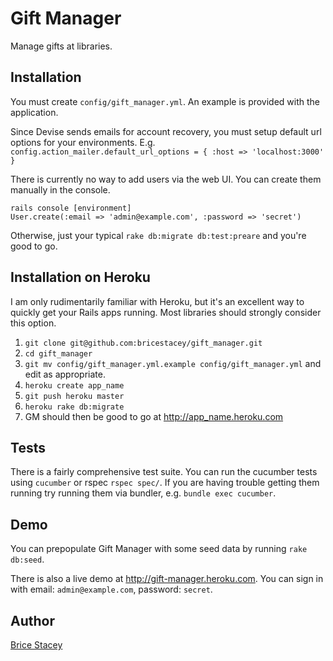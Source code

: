 # Gift Manager

Manage gifts at libraries.

## Installation

You must create `config/gift_manager.yml`. An example is provided with the application. 

Since Devise sends emails for account recovery, you must setup default url options for your environments. E.g. `config.action_mailer.default_url_options = { :host => 'localhost:3000' }`

There is currently no way to add users via the web UI. You can create them manually in the console.

    rails console [environment]
    User.create(:email => 'admin@example.com', :password => 'secret')

Otherwise, just your typical `rake db:migrate db:test:preare` and you're good to go.

## Installation on Heroku

I am only rudimentarily familiar with Heroku, but it's an excellent way to quickly get your Rails apps running. Most libraries should strongly consider this option.

1. `git clone git@github.com:bricestacey/gift_manager.git`
2. `cd gift_manager`
3. `git mv config/gift_manager.yml.example config/gift_manager.yml` and edit as appropriate.
4. `heroku create app_name`
5. `git push heroku master`
6. `heroku rake db:migrate`
7. GM should then be good to go at http://app_name.heroku.com

## Tests

There is a fairly comprehensive test suite. You can run the cucumber tests using `cucumber` or rspec `rspec spec/`. If you are having trouble getting them running try running them via bundler, e.g. `bundle exec cucumber`.

## Demo

You can prepopulate Gift Manager with some seed data by running `rake db:seed`.

There is also a live demo at http://gift-manager.heroku.com. You can sign in with email: `admin@example.com`, password: `secret`.

## Author

[Brice Stacey](https://github.com/bricestacey)
